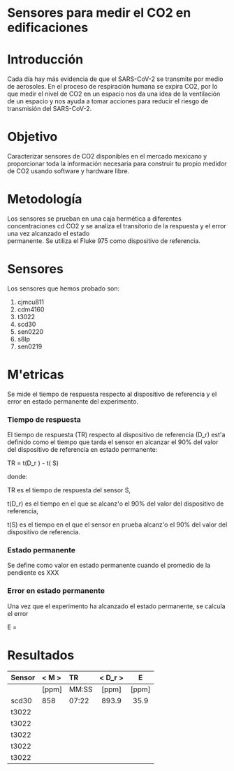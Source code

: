 # Sensores para medir el CO2 en edificaciones


# Introducción

Cada día hay más evidencia de que el SARS-CoV-2 se transmite por medio de aerosoles. 
En el proceso de respiración humana se expira CO2,  por lo que medir
el nivel de CO2 en un espacio nos da una idea de la ventilación de un espacio
y nos ayuda a tomar acciones para 
reducir el riesgo de transmisión del SARS-CoV-2.


# Objetivo
Caracterizar sensores de CO2 disponibles en el mercado mexicano y proporcionar
toda la información necesaria para construir tu propio medidor de CO2 usando
software y hardware libre.

# Metodología
Los sensores se prueban en una caja hermética a diferentes concentraciones cd CO2 y
se analiza el transitorio de la respuesta y el error una vez alcanzado el estado  
permanente. Se utiliza el Fluke 975 como dispositivo de referencia.

# Sensores

Los sensores que hemos probado son:

1. cjmcu811
2. cdm4160
3. t3022
4. scd30
5. sen0220
6. s8lp
7. sen0219

# M'etricas 

Se mide el tiempo de respuesta respecto al dispositivo de referencia
y el error en estado permanente del experimento. 

### Tiempo de respuesta 

El tiempo de respuesta (TR) respecto al dispositivo de referencia (D_r) est'a
definido como el tiempo que tarda el sensor en alcanzar el 90% del valor
del dispositivo de referencia en estado permanente:

TR = t(D_r ) - t( S)

donde:

TR es el tiempo de respuesta del sensor S,

t(D_r) es el tiempo en el que se alcanz'o el 90% del valor
del dispositivo de referencia,
 
t(S) es el tiempo en el que el sensor en prueba alcanz'o
el 90% del valor del dispositivo de referencia. 

### Estado permanente 

Se define como valor en estado permanente cuando el promedio de 
la pendiente es XXX

### Error en estado permanente 

Una vez que el experimento ha alcanzado el estado permanente, se calcula el error

E = 



# Resultados



| Sensor |   < M > | TR     |  < D_r > |  E | 
|:-------| :-----  |:---    | :--:     | :--:    | 
|        |  [ppm]  | MM:SS  |   [ppm]  |  [ppm]  | 
| scd30  |  858    | 07:22  |  893.9   |   35.9  | 
| t3022  |         |        |          | |  
| t3022  |         |        |          | |
| t3022  |         |        |          | |
| t3022  |         |        |          | |
| t3022  |         |        |          | | 
